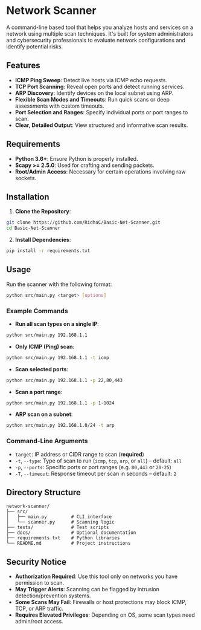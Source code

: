 # Network Scanner

A command-line based tool that helps you analyze hosts and services on a network using multiple scan techniques. It's built for system administrators and cybersecurity professionals to evaluate network configurations and identify potential risks.

## Features

- **ICMP Ping Sweep**: Detect live hosts via ICMP echo requests.
- **TCP Port Scanning**: Reveal open ports and detect running services.
- **ARP Discovery**: Identify devices on the local subnet using ARP.
- **Flexible Scan Modes and Timeouts**: Run quick scans or deep assessments with custom timeouts.
- **Port Selection and Ranges**: Specify individual ports or port ranges to scan.
- **Clear, Detailed Output**: View structured and informative scan results.

## Requirements

- **Python 3.6+**: Ensure Python is properly installed.
- **Scapy >= 2.5.0**: Used for crafting and sending packets.
- **Root/Admin Access**: Necessary for certain operations involving raw sockets.

## Installation

1. **Clone the Repository**:

```bash
git clone https://github.com/RidhaC/Basic-Net-Scanner.git
cd Basic-Net-Scanner
```

2. **Install Dependencies**:

```bash
pip install -r requirements.txt
```

## Usage

Run the scanner with the following format:

```bash
python src/main.py <target> [options]
```

### Example Commands

- **Run all scan types on a single IP**:

```bash
python src/main.py 192.168.1.1
```

- **Only ICMP (Ping) scan**:

```bash
python src/main.py 192.168.1.1 -t icmp
```

- **Scan selected ports**:

```bash
python src/main.py 192.168.1.1 -p 22,80,443
```

- **Scan a port range**:

```bash
python src/main.py 192.168.1.1 -p 1-1024
```

- **ARP scan on a subnet**:

```bash
python src/main.py 192.168.1.0/24 -t arp
```

### Command-Line Arguments

- `target`: IP address or CIDR range to scan (**required**)
- `-t`, `--type`: Type of scan to run (`icmp`, `tcp`, `arp`, or `all`) – default: `all`
- `-p`, `--ports`: Specific ports or port ranges (e.g. `80,443` or `20-25`)
- `-T`, `--timeout`: Response timeout per scan in seconds – default: `2`

## Directory Structure

```
network-scanner/
├── src/
│   ├── main.py         # CLI interface
│   └── scanner.py      # Scanning logic
├── tests/              # Test scripts
├── docs/               # Optional documentation
├── requirements.txt    # Python libraries
└── README.md           # Project instructions
```

## Security Notice

- **Authorization Required**: Use this tool only on networks you have permission to scan.
- **May Trigger Alerts**: Scanning can be flagged by intrusion detection/prevention systems.
- **Some Scans May Fail**: Firewalls or host protections may block ICMP, TCP, or ARP traffic.
- **Requires Elevated Privileges**: Depending on OS, some scan types need admin/root access.
